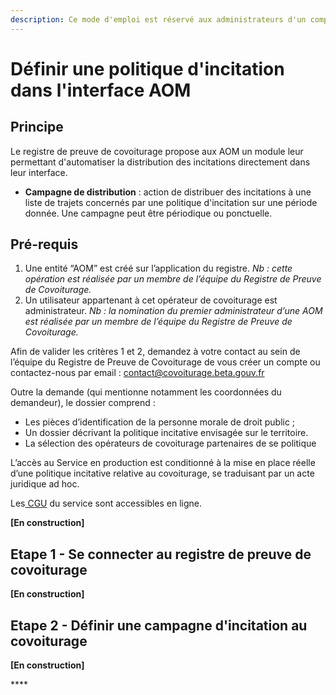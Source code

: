 ```yaml
---
description: Ce mode d'emploi est réservé aux administrateurs d'un compte AOM.
---
```


# Définir une politique d'incitation dans l'interface AOM

## Principe

Le registre de preuve de covoiturage propose aux AOM un module leur permettant d'automatiser la distribution des incitations directement dans leur interface. 

* **Campagne de distribution** : action de distribuer des incitations à une liste de trajets concernés par une politique d'incitation sur une période donnée. Une campagne peut être périodique ou ponctuelle. 

## Pré-requis

1. Une entité “AOM” est créé sur l’application du registre. _Nb : cette opération est réalisée par un membre de l’équipe du Registre de Preuve de Covoiturage._
2. Un utilisateur appartenant à cet opérateur de covoiturage est administrateur. _Nb : la nomination du premier administrateur d’une AOM est réalisée par un membre de l’équipe du Registre de Preuve de Covoiturage._

Afin de valider les critères 1 et 2, demandez à votre contact au sein de l’équipe du Registre de Preuve de Covoiturage de vous créer un compte ou contactez-nous par email : [contact@covoiturage.beta.gouv.fr](mailto:contact@covoiturage.beta.gouv.fr)

Outre la demande \(qui mentionne notamment les coordonnées du demandeur\), le dossier comprend :

* Les pièces d’identification de la personne morale de droit public ;
* Un dossier décrivant la politique incitative envisagée sur le territoire.
* La sélection des opérateurs de covoiturage partenaires de se politique

L’accès au Service en production est conditionné à la mise en place réelle d’une politique incitative relative au covoiturage, se traduisant par un acte juridique ad hoc.

Les[ CGU](../presentation/cgu.md) du service sont accessibles en ligne.

**\[En construction\]**

## Etape 1 - Se connecter au registre de preuve de covoiturage

**\[En construction\]**

## Etape 2 - Défini**r** une campagne d'incitation au covoiturage

**\[En construction\]**





\*\*\*\*



